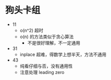 # 狗头卡组

- 11
    - o(n^2) 超时
    - o(n) 的方法类似于贪心算法
        - 不是很好理解，不一定通用
- 31
    - inplace 超难，得数学上想半天，方法不通用
- 43
    - 纯看仔细与否，没有通用性
    - 注意处理 leading zero